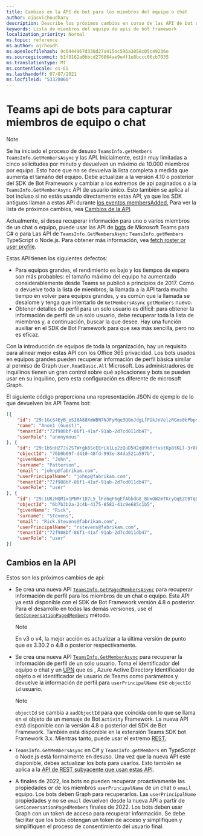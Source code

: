 ```yaml
---
title: Cambios en la API de bot para los miembros del equipo o chat
author: ojasvichoudhary
description: Describe los próximos cambios en curso de las API de bot usadas para recuperar miembros de equipos y chats
keywords: Lista de miembros del equipo de apis de bot framework
localization_priority: Normal
ms.topic: reference
ms.author: ojchoudh
ms.openlocfilehash: 9c6444967d330d27a415ac596a3858c05c49236e
ms.sourcegitcommit: b1f9162a0bbcd276064ae9e4f1e8bccc06cb7035
ms.translationtype: MT
ms.contentlocale: es-ES
ms.lasthandoff: 07/07/2021
ms.locfileid: "53328068"
---
```

# <a name="teams-bot-api-changes-to-fetch-team-or-chat-members"></a>Teams api de bots para capturar miembros de equipo o chat

>[!NOTE]
> Se ha iniciado el proceso de desuso `TeamsInfo.getMembers` `TeamsInfo.GetMembersAsync` y las API. Inicialmente, están muy limitadas a cinco solicitudes por minuto y devuelven un máximo de 10.000 miembros por equipo. Esto hace que no se devuelva la lista completa a medida que aumenta el tamaño del equipo.
> Debe actualizar a la versión 4.10 o posterior del SDK de Bot Framework y cambiar a los extremos de api paginados o a la `TeamsInfo.GetMemberAsync` API de usuario único. Esto también se aplica al bot incluso si no estás usando directamente estas API, ya que los SDK antiguos llaman a estas API durante [los eventos membersAdded.](../bots/how-to/conversations/subscribe-to-conversation-events.md#team-members-added) Para ver la lista de próximos cambios, vea [Cambios de la API](team-chat-member-api-changes.md#api-changes).

Actualmente, si desea recuperar información para uno o varios miembros de un chat o equipo, puede usar las API de [bots](/microsoftteams/platform/bots/how-to/get-teams-context?tabs=dotnet#fetch-the-roster-or-user-profile) de Microsoft Teams para C# o para Las API de `TeamsInfo.GetMembersAsync` `TeamsInfo.getMembers` TypeScript o Node.js. Para obtener más información, vea [fetch roster or user profile](../bots/how-to/get-teams-context.md#fetch-the-roster-or-user-profile).

Estas API tienen los siguientes defectos:

* Para equipos grandes, el rendimiento es bajo y los tiempos de espera son más probables: el tamaño máximo del equipo ha aumentado considerablemente desde Teams se publicó a principios de 2017. Como o devuelve toda la lista de miembros, la llamada a la API tarda mucho tiempo en volver para equipos grandes, y es común que la llamada se desalome y tenga que intentarlo de `GetMembersAsync` `getMembers` nuevo.
* Obtener detalles de perfil para un solo usuario es difícil: para obtener la información de perfil de un solo usuario, debe recuperar toda la lista de miembros y, a continuación, buscar la que desee. Hay una función auxiliar en el SDK de Bot Framework para que sea más sencilla, pero no es eficaz.

Con la introducción de equipos de toda la organización, hay un requisito para alinear mejor estas API con los Office 365 privacidad. Los bots usados en equipos grandes pueden recuperar información de perfil básica similar al permiso de Graph `User.ReadBasic.All` Microsoft. Los administradores de inquilinos tienen un gran control sobre qué aplicaciones y bots se pueden usar en su inquilino, pero esta configuración es diferente de microsoft Graph.

El siguiente código proporciona una representación JSON de ejemplo de lo que devuelven las API Teams bot:

```json
[{
    "id": "29:1GcS4EyB_oSI8A88XmWBN7NJFyMqe3QGnJdgLfFGkJnVelzRGos0bPbpsfJjcbAD22bmKc4GMbrY2g4JDrrA8vM06X1-cHHle4zOE6U4ttcc",
    "name": "Anon1 (Guest)",
    "tenantId":"72f988bf-86f1-41af-91ab-2d7cd011db47",
    "userRole": "anonymous"
}, {
    "id": "29:1bSnHZ7Js2STWrgk6ScEErLk1Lp2zQuD5H2qQ960rtvstKp8tKLl-3r8b6DoW0QxZimuTxk_kupZ1DBMpvIQQUAZL-PNj0EORDvRZXy8kvWk",
    "objectId": "76b0b09f-d410-48fd-993e-84da521a597b",
    "givenName": "John",
    "surname": "Patterson",
    "email": "johnp@fabrikam.com",
    "userPrincipalName": "johnp@fabrikam.com",
    "tenantId":"72f988bf-86f1-41af-91ab-2d7cd011db47",
    "userRole": "user"
}, {
    "id": "29:1URzNQM1x1PNMr1D7L5_lFe6qF6gEfAbkdG8_BUxOW2mTKryQqEZtBTqDt10-MghkzjYDuUj4KG6nvg5lFAyjOLiGJ4jzhb99WrnI7XKriCs",
    "objectId": "6b7b3b2a-2c4b-4175-8582-41c9e685c1b5",
    "givenName": "Rick",
    "surname": "Stevens",
    "email": "Rick.Stevens@fabrikam.com",
    "userPrincipalName": "rstevens@fabrikam.com",
    "tenantId":"72f988bf-86f1-41af-91ab-2d7cd011db47",
    "userRole": "user"
}]
```

## <a name="api-changes"></a>Cambios en la API

Estos son los próximos cambios de api:

* Se crea una nueva API [`TeamsInfo.GetPagedMembersAsync`](/microsoftteams/platform/bots/how-to/get-teams-context?tabs=dotnet#fetch-the-roster-or-user-profile) para recuperar información de perfil para los miembros de un chat o equipo. Esta API ya está disponible con el SDK de Bot Framework versión 4.8 o posterior. Para el desarrollo en todas las demás versiones, use el [`GetConversationPagedMembers`](/dotnet/api/microsoft.bot.connector.conversationsextensions.getconversationpagedmembersasync?view=botbuilder-dotnet-stable&preserve-view=true) método.

    > [!NOTE]
    > En v3 o v4, la mejor acción es actualizar a la última versión de punto que es 3.30.2 o 4.8 o posterior respectivamente.

* Se crea una nueva API [`TeamsInfo.GetMemberAsync`](/microsoftteams/platform/bots/how-to/get-teams-context?tabs=dotnet#get-single-member-details) para recuperar la información de perfil de un solo usuario. Toma el identificador del equipo o chat y un [UPN](/windows/win32/ad/naming-properties#userprincipalname) que es , Azure Active Directory Identificador de objeto o el identificador de usuario de Teams como parámetros y devuelve la información de perfil para `userPrincipalName` ese `objectId` `id` usuario.

    > [!NOTE]
    > `objectId` se cambia a `aadObjectId` para que coincida con lo que se llama en el objeto de un mensaje de Bot `Activity` Framework. La nueva API está disponible con la versión 4.8 o posterior del SDK de Bot Framework. También está disponible en la extensión Teams SDK bot Framework 3.x. Mientras tanto, puede usar el extremo [REST.](/microsoftteams/platform/bots/how-to/get-teams-context?tabs=json#get-single-member-details)

* `TeamsInfo.GetMembersAsync` en C# y `TeamsInfo.getMembers` en TypeScript o Node.js está formalmente en desuso. Una vez que la nueva API esté disponible, debes actualizar los bots para usarlos. Esto también se aplica a la [API de REST subyacente que usan estas API](/microsoftteams/platform/bots/how-to/get-teams-context?tabs=json#tabpanel_CeZOj-G++Q_json).
* A finales de 2022, los bots no pueden recuperar proactivamente las propiedades or de los miembros `userPrincipalName` de un chat o `email` equipo. Los bots deben Graph para recuperarlos. Las `userPrincipalName` propiedades y no se `email` devuelven desde la nueva API a partir de `GetConversationPagedMembers` finales de 2022. Los bots deben usar Graph con un token de acceso para recuperar información. Se debe facilitar que los bots obtengan un token de acceso y simplifiquen y simplifiquen el proceso de consentimiento del usuario final.
